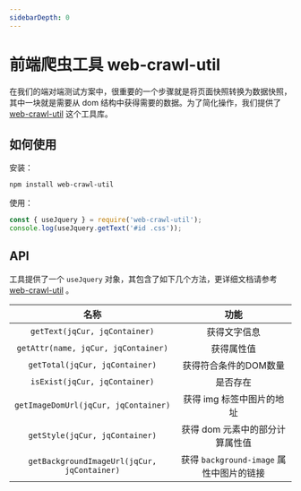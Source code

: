 ```yaml
---
sidebarDepth: 0
---
```

# 前端爬虫工具 web-crawl-util

在我们的端对端测试方案中，很重要的一个步骤就是将页面快照转换为数据快照，其中一块就是需要从 dom 结构中获得需要的数据。为了简化操作，我们提供了 
[web-crawl-util](https://www.npmjs.com/package/web-crawl-util) 这个工具库。

## 如何使用

安装：

```bash
npm install web-crawl-util
```

使用：

```javascript
const { useJquery } = require('web-crawl-util');
console.log(useJquery.getText('#id .css'));
```

## API

工具提供了一个 `useJquery` 对象，其包含了如下几个方法，更详细文档请参考 [web-crawl-util](https://www.npmjs.com/package/web-crawl-util) 。

|                    名称                     |                   功能                   |
| :-----------------------------------------: | :--------------------------------------: |
|        `getText(jqCur, jqContainer)`        |               获得文字信息               |
|     `getAttr(name, jqCur, jqContainer)`     |                获得属性值                |
|       `getTotal(jqCur, jqContainer)`        |          获得符合条件的DOM数量           |
|        `isExist(jqCur, jqContainer)`        |                 是否存在                 |
|    `getImageDomUrl(jqCur, jqContainer)`     |        获得 img 标签中图片的地址         |
|       `getStyle(jqCur, jqContainer)`        |     获得 dom 元素中的部分计算属性值      |
| `getBackgroundImageUrl(jqCur, jqContainer)` | 获得 `background-image` 属性中图片的链接 |